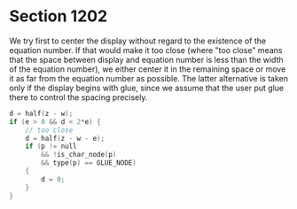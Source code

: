 # Section 1202

We try first to center the display without regard to the existence of the equation number.
If that would make it too close (where "too close" means that the space between display and equation number is less than the width of the equation number), we either center it in the remaining space or move it as far from the equation number as possible.
The latter alternative is taken only if the display begins with glue, since we assume that the user put glue there to control the spacing precisely.

```c << Determine the displacement, |d|, of the left edge of the equation, with respect to the line size |z|, assuming that |l = false| >>=
d = half(z - w);
if (e > 0 && d < 2*e) {
    // too close
    d = half(z - w - e);
    if (p != null
        && !is_char_node(p)
        && type(p) == GLUE_NODE)
    {
        d = 0;
    }
}
```
